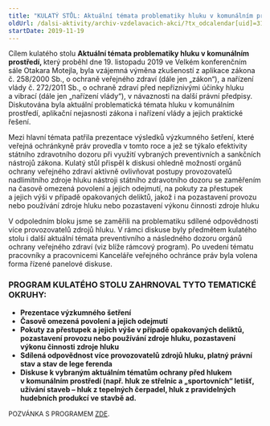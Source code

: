 ```yaml
---
title: "KULATÝ STŮL: Aktuální témata problematiky hluku v komunálním prostředi (Brno)"
oldUrl: /dalsi-aktivity/archiv-vzdelavacich-akci/?tx_odcalendar[uid]=316&cHash=3fb4f042a8251df1297d24dee86b9073
startDate: 2019-11-19
---
```


<p class="align-blok">Cílem kulatého stolu <b>Aktuální témata problematiky hluku
v komunálním prostředí, </b>který proběhl dne<b> </b>19. listopadu 2019 ve Velkém konferenčním sále Otakara Motejla, byla vzájemná výměna zkušeností z aplikace zákona č. 258/2000 Sb., o ochraně
veřejného zdraví (dále jen „zákon“), a nařízení vlády č. 272/2011 Sb., o ochraně zdraví
před nepříznivými účinky hluku a vibrací (dále jen „nařízení vlády“), v návaznosti na další právní
předpisy. Diskutována byla aktuální problematická témata hluku v komunálním prostředí,
aplikační nejasnosti zákona i nařízení vlády a jejich praktické řešení.</p>
<p class="align-blok">Mezi hlavní témata patřila prezentace výsledků výzkumného šetření, které veřejná
ochránkyně práv provedla v tomto roce a jež se týkalo efektivity státního zdravotního dozoru
při využití vybraných preventivních a sankčních nástrojů zákona. Kulatý stůl přispěl k diskusi
ohledně možností orgánů ochrany veřejného zdraví aktivně ovlivňovat postupy provozovatelů
nadlimitního zdroje hluku nástroji státního zdravotního dozoru se zaměřením na časově omezená
povolení a jejich odejmutí, na pokuty za přestupek a jejich výši v případě opakovaných deliktů,
jakož i na pozastavení provozu nebo používání zdroje hluku nebo pozastavení výkonu činnosti
zdroje hluku</p>
<p class="align-blok">V odpoledním bloku jsme se zaměřili na problematiku sdílené odpovědnosti více provozovatelů
zdrojů hluku. V rámci diskuse byly předmětem kulatého stolu i další aktuální témata
preventivního a následného dozoru orgánů ochrany veřejného zdraví (viz blíže rámcový program).
Po uvedení tématu pracovníky a pracovnicemi Kanceláře veřejného ochránce práv byla volena
forma řízené panelové diskuse. </p><h3 class="align-blok">PROGRAM KULATÉHO STOLU ZAHRNOVAL TYTO TEMATICKÉ OKRUHY:</h3><p></p><ul><li><b>Prezentace výzkumného šetření</b></li><li><b>Časově omezená povolení a jejich odejmutí </b></li><li><b>Pokuty za přestupek a jejich výše v případě opakovaných deliktů,
pozastavení provozu nebo používání zdroje hluku, pozastavení výkonu
činnosti zdroje hluku</b></li><li><b>Sdílená odpovědnost více provozovatelů zdrojů hluku, platný právní stav a
stav de lege ferenda </b></li><li><b>Diskuse k vybraným aktuálním tématům ochrany před hlukem
v komunálním prostředí (např. hluk ze střelnic a „sportovních“ letišť, užívání
staveb – hluk z tepelných čerpadel, hluk z pravidelných hudebních produkcí
ve stavbě ad. </b></li></ul><p></p>
<p><span style="font-size: 12.8px;">POZVÁNKA S PROGRAMEM </span><a href="/uploads-import/projekt_ESF/00_2019_VA/KULATE_STOLY/11_19_Aktualni_temata_problematiky_hluku/11_19_Aktualni_temata_problematiky_hluku_v_komunalnim_prostredi_POZVANKA.pdf" style="font-size: 12.8px;">ZDE</a>.</p>
